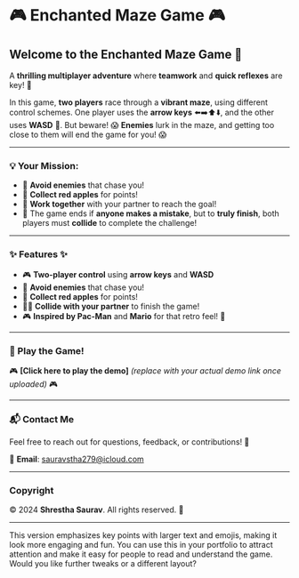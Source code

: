 
# 🎮 **Enchanted Maze Game** 🎮

## Welcome to the **Enchanted Maze Game** 🌟  
A **thrilling multiplayer adventure** where **teamwork** and **quick reflexes** are key! 🚀

In this game, **two players** race through a **vibrant maze**, using different control schemes. One player uses the **arrow keys** ⬅️➡️⬆️⬇️, and the other uses **WASD** 🔑. But beware! 😱 **Enemies** lurk in the maze, and getting too close to them will end the game for you! 😱

---

### 💡 **Your Mission**:  
- 🚫 **Avoid enemies** that chase you!  
- 🍎 **Collect red apples** for points!  
- 🤝 **Work together** with your partner to reach the goal!  
- 🏁 The game ends if **anyone makes a mistake**, but to **truly finish**, both players must **collide** to complete the challenge!

---

### **✨ Features** ✨  
- 🎮 **Two-player control** using **arrow keys** and **WASD**  
- 👻 **Avoid enemies** that chase you!  
- 🍏 **Collect red apples** for points!  
- 🤜🤛 **Collide with your partner** to finish the game!  
- 🎮 **Inspired by Pac-Man** and **Mario** for that retro feel! 🎉

---

### **🚀 Play the Game!**  
🎮 **[Click here to play the demo]** *(replace with your actual demo link once uploaded)* 🎮  

---

### **📬 Contact Me**  
Feel free to reach out for questions, feedback, or contributions! 🙌

📧 **Email**: [sauravstha279@icloud.com](mailto:sauravstha279@icloud.com)

---

### **Copyright**  
© 2024 **Shrestha Saurav**. All rights reserved. 🛑

---

This version emphasizes key points with larger text and emojis, making it look more engaging and fun. You can use this in your portfolio to attract attention and make it easy for people to read and understand the game. Would you like further tweaks or a different layout?
